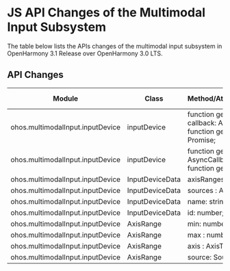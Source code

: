 # JS API Changes of the Multimodal Input Subsystem

The table below lists the APIs changes of the multimodal input subsystem in OpenHarmony 3.1 Release over OpenHarmony 3.0 LTS.

## API Changes

| Module| Class| Method/Attribute/Enumeration/Constant| Change Type|
|---|---|---|---|
| ohos.multimodalInput.inputDevice | inputDevice | function getDevice(deviceId: number, callback: AsyncCallback<InputDeviceData>): void;<br>function getDevice(deviceId: number): Promise<InputDeviceData>; | Added|
| ohos.multimodalInput.inputDevice | inputDevice | function getDeviceIds(callback: AsyncCallback<Array<number>>): void;<br>function getDeviceIds(): Promise<Array<number>>; | Added|
| ohos.multimodalInput.inputDevice | InputDeviceData | axisRanges : Array<AxisRange>; | Added|
| ohos.multimodalInput.inputDevice | InputDeviceData | sources : Array<SourceType>; | Added|
| ohos.multimodalInput.inputDevice | InputDeviceData | name: string; | Added|
| ohos.multimodalInput.inputDevice | InputDeviceData | id: number; | Added|
| ohos.multimodalInput.inputDevice | AxisRange | min: number; | Added|
| ohos.multimodalInput.inputDevice | AxisRange | max : number; | Added|
| ohos.multimodalInput.inputDevice | AxisRange | axis : AxisType; | Added|
| ohos.multimodalInput.inputDevice | AxisRange | source: SourceType; | Added|
